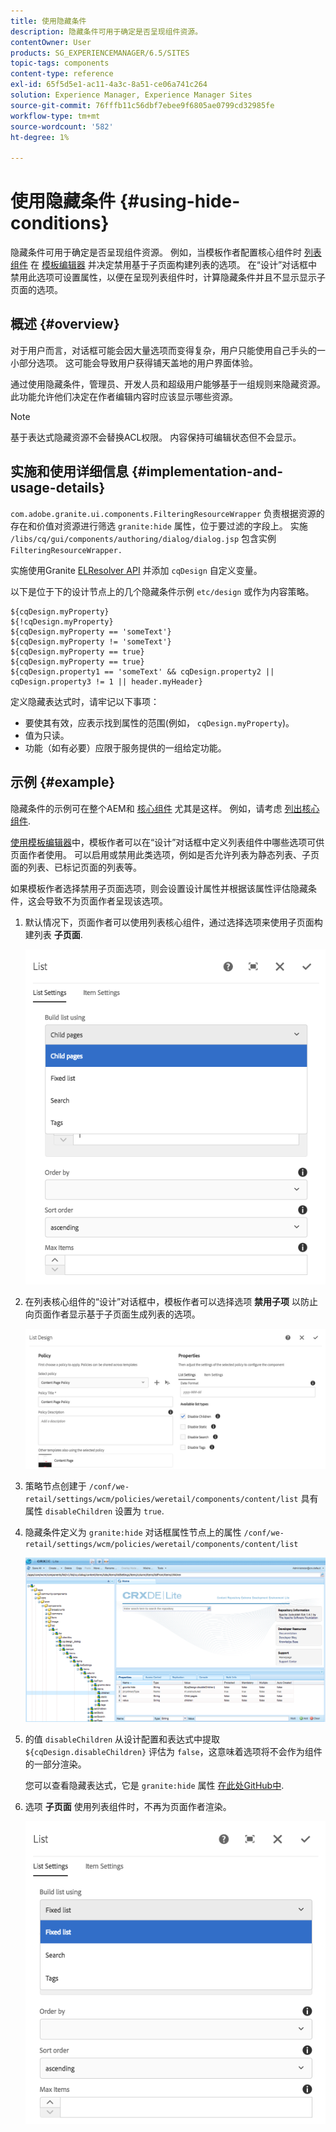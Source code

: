 ```yaml
---
title: 使用隐藏条件
description: 隐藏条件可用于确定是否呈现组件资源。
contentOwner: User
products: SG_EXPERIENCEMANAGER/6.5/SITES
topic-tags: components
content-type: reference
exl-id: 65f5d5e1-ac11-4a3c-8a51-ce06a741c264
solution: Experience Manager, Experience Manager Sites
source-git-commit: 76fffb11c56dbf7ebee9f6805ae0799cd32985fe
workflow-type: tm+mt
source-wordcount: '582'
ht-degree: 1%

---
```


# 使用隐藏条件 {#using-hide-conditions}

隐藏条件可用于确定是否呈现组件资源。 例如，当模板作者配置核心组件时 [列表组件](https://experienceleague.adobe.com/docs/experience-manager-core-components/using/wcm-components/list.html) 在 [模板编辑器](/help/sites-authoring/templates.md) 并决定禁用基于子页面构建列表的选项。 在“设计”对话框中禁用此选项可设置属性，以便在呈现列表组件时，计算隐藏条件并且不显示显示子页面的选项。

## 概述 {#overview}

对于用户而言，对话框可能会因大量选项而变得复杂，用户只能使用自己手头的一小部分选项。 这可能会导致用户获得铺天盖地的用户界面体验。

通过使用隐藏条件，管理员、开发人员和超级用户能够基于一组规则来隐藏资源。 此功能允许他们决定在作者编辑内容时应该显示哪些资源。

>[!NOTE]
>
>基于表达式隐藏资源不会替换ACL权限。 内容保持可编辑状态但不会显示。

## 实施和使用详细信息 {#implementation-and-usage-details}

`com.adobe.granite.ui.components.FilteringResourceWrapper` 负责根据资源的存在和价值对资源进行筛选 `granite:hide` 属性，位于要过滤的字段上。 实施 `/libs/cq/gui/components/authoring/dialog/dialog.jsp` 包含实例 `FilteringResourceWrapper.`

实施使用Granite [ELResolver API](https://developer.adobe.com/experience-manager/reference-materials/6-5/granite-ui/api/jcr_root/libs/granite/ui/docs/server/el.html) 并添加 `cqDesign` 自定义变量。

以下是位于下的设计节点上的几个隐藏条件示例 `etc/design` 或作为内容策略。

```
${cqDesign.myProperty}
${!cqDesign.myProperty}
${cqDesign.myProperty == 'someText'}
${cqDesign.myProperty != 'someText'}
${cqDesign.myProperty == true}
${cqDesign.myProperty == true}
${cqDesign.property1 == 'someText' && cqDesign.property2 || cqDesign.property3 != 1 || header.myHeader}
```

定义隐藏表达式时，请牢记以下事项：

* 要使其有效，应表示找到属性的范围(例如， `cqDesign.myProperty`)。
* 值为只读。
* 功能（如有必要）应限于服务提供的一组给定功能。

## 示例 {#example}

隐藏条件的示例可在整个AEM和 [核心组件](https://experienceleague.adobe.com/docs/experience-manager-core-components/using/introduction.html) 尤其是这样。 例如，请考虑 [列出核心组件](https://experienceleague.adobe.com/docs/experience-manager-core-components/using/wcm-components/list.html).

[使用模板编辑器](/help/sites-authoring/templates.md)中，模板作者可以在“设计”对话框中定义列表组件中哪些选项可供页面作者使用。 可以启用或禁用此类选项，例如是否允许列表为静态列表、子页面的列表、已标记页面的列表等。

如果模板作者选择禁用子页面选项，则会设置设计属性并根据该属性评估隐藏条件，这会导致不为页面作者呈现该选项。

1. 默认情况下，页面作者可以使用列表核心组件，通过选择选项来使用子页面构建列表 **子页面**.

   ![chlimage_1-218](assets/chlimage_1-218.png)

1. 在列表核心组件的“设计”对话框中，模板作者可以选择选项 **禁用子项** 以防止向页面作者显示基于子页面生成列表的选项。

   ![chlimage_1-219](assets/chlimage_1-219.png)

1. 策略节点创建于 `/conf/we-retail/settings/wcm/policies/weretail/components/content/list` 具有属性 `disableChildren` 设置为 `true`.
1. 隐藏条件定义为 `granite:hide` 对话框属性节点上的属性 `/conf/we-retail/settings/wcm/policies/weretail/components/content/list`

   ![chlimage_1-220](assets/chlimage_1-220.png)

1. 的值 `disableChildren` 从设计配置和表达式中提取 `${cqDesign.disableChildren}` 评估为 `false`，这意味着选项将不会作为组件的一部分渲染。

   您可以查看隐藏表达式，它是 `granite:hide` 属性 [在此处GitHub中](https://github.com/adobe/aem-core-wcm-components/blob/main/content/src/content/jcr_root/apps/core/wcm/components/list/v1/list/_cq_dialog/.content.xml#L40).

1. 选项 **子页面** 使用列表组件时，不再为页面作者渲染。

   ![chlimage_1-221](assets/chlimage_1-221.png)
